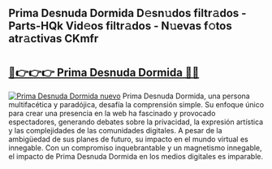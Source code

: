 ## Prima Desnuda Dormida D𝚎sn𝚞dos filtr𝚊dos - Parts-HQk Vid𝚎os filtr𝚊dos - N𝚞evas f𝚘tos atr𝚊ctivas CKmfr

# <h2><a href="http://mb7s5l.tromn.icu/?c=Prima+Desnuda+Dormida">🔗👉👉👉 Prima Desnuda Dormida 🔗🔗</a></h2>

[![Prima Desnuda Dormida nuevo](https://i.imgur.com/pEAQMta.gif)](http://mb7s5l.tromn.icu/?c=Prima+Desnuda+Dormida)
Prima Desnuda Dormida, una persona multifacética y paradójica, desafía la comprensión simple. Su enfoque único para crear una presencia en la web ha fascinado y provocado espectadores, generando debates sobre la privacidad, la expresión artística y las complejidades de las comunidades digitales. A pesar de la ambigüedad de sus planes de futuro, su impacto en el mundo virtual es innegable. Con un compromiso inquebrantable y un magnetismo innegable, el impacto de Prima Desnuda Dormida en los medios digitales es imparable.
